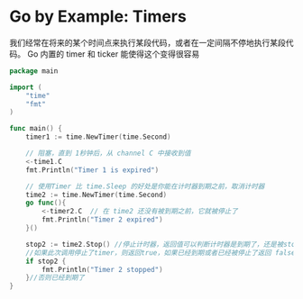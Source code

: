 # Go by Example: Timers

我们经常在将来的某个时间点来执行某段代码，或者在一定间隔不停地执行某段代码。 Go 内置的 timer 和 ticker
能使得这个变得很容易

```go
package main

import (
	"time"	
	"fmt"
)

func main() {
	timer1 := time.NewTimer(time.Second)

	// 阻塞，直到 1秒钟后，从 channel C 中接收到值
	<-time1.C
	fmt.Println("Timer 1 is expired")

	// 使用Timer 比 time.Sleep 的好处是你能在计时器到期之前，取消计时器
	time2 := time.NewTimer(time.Second)
	go func(){
		<-timer2.C  // 在 time2 还没有被到期之前，它就被停止了
		fmt.Println("Timer 2 expired")
	}()

	stop2 := time2.Stop() //停止计时器，返回值可以判断计时器是到期了，还是被stop了
	//如果此次调用停止了timer，则返回true，如果已经到期或者已经被停止了返回 false
	if stop2 {
		fmt.Println("Timer 2 stopped")
	}//否则已经到期了
}
```
